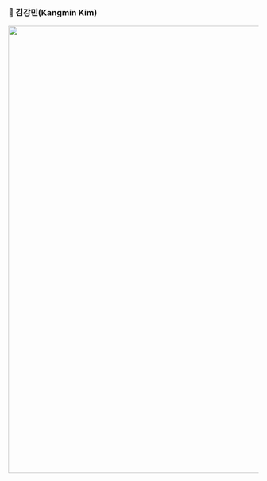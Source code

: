 ### 🙂 김강민(Kangmin Kim)

<img src = "![image](https://github.com/user-attachments/assets/93acbcdc-4f62-45f6-9705-79cc0aaaaae1)" width = "900"/>
